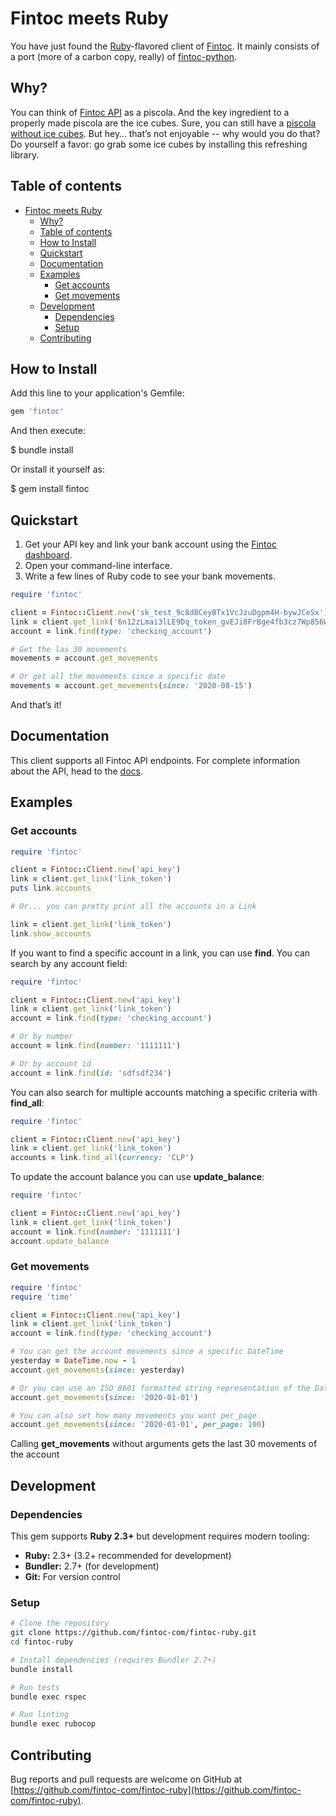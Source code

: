 # Fintoc meets Ruby

You have just found the [Ruby](https://www.ruby-lang.org/)-flavored client of [Fintoc](https://fintoc.com). It mainly consists of a port (more of a carbon copy, really) of [fintoc-python](https://github.com/fintoc-com/fintoc-python).

## Why?

You can think of [Fintoc API](https://fintoc.com/docs) as a piscola.
And the key ingredient to a properly made piscola are the ice cubes.
Sure, you can still have a [piscola without ice cubes](https://curl.haxx.se/).
But hey… that’s not enjoyable -- why would you do that?
Do yourself a favor: go grab some ice cubes by installing this refreshing library.

## Table of contents

- [Fintoc meets Ruby](#fintoc-meets-ruby)
  - [Why?](#why)
  - [Table of contents](#table-of-contents)
  - [How to Install](#how-to-install)
  - [Quickstart](#quickstart)
  - [Documentation](#documentation)
  - [Examples](#examples)
    - [Get accounts](#get-accounts)
    - [Get movements](#get-movements)
  - [Development](#development)
    - [Dependencies](#dependencies)
    - [Setup](#setup)
  - [Contributing](#contributing)

## How to Install

Add this line to your application's Gemfile:

```ruby
gem 'fintoc'
```

And then execute:

  $ bundle install

Or install it yourself as:

  $ gem install fintoc

## Quickstart

1. Get your API key and link your bank account using the [Fintoc dashboard](https://app.fintoc.com/login).
2. Open your command-line interface.
3. Write a few lines of Ruby code to see your bank movements.

```ruby
require 'fintoc'

client = Fintoc::Client.new('sk_test_9c8d8CeyBTx1VcJzuDgpm4H-bywJCeSx')
link = client.get_link('6n12zLmai3lLE9Dq_token_gvEJi8FrBge4fb3cz7Wp856W')
account = link.find(type: 'checking_account')

# Get the las 30 movements
movements = account.get_movements

# Or get all the movements since a specific date
movements = account.get_movements(since: '2020-08-15')
```

And that’s it!

## Documentation

This client supports all Fintoc API endpoints. For complete information about the API, head to the [docs](https://docs.fintoc.com/reference).

## Examples

### Get accounts

```ruby
require 'fintoc'

client = Fintoc::Client.new('api_key')
link = client.get_link('link_token')
puts link.accounts

# Or... you can pretty print all the accounts in a Link

link = client.get_link('link_token')
link.show_accounts

```

If you want to find a specific account in a link, you can use **find**. You can search by any account field:

```ruby
require 'fintoc'

client = Fintoc::Client.new('api_key')
link = client.get_link('link_token')
account = link.find(type: 'checking_account')

# Or by number
account = link.find(number: '1111111')

# Or by account id
account = link.find(id: 'sdfsdf234')
```

You can also search for multiple accounts matching a specific criteria with **find_all**:

```ruby
require 'fintoc'

client = Fintoc::Client.new('api_key')
link = client.get_link('link_token')
accounts = link.find_all(currency: 'CLP')
```

To update the account balance you can use **update_balance**:

```ruby
require 'fintoc'

client = Fintoc::Client.new('api_key')
link = client.get_link('link_token')
account = link.find(number: '1111111')
account.update_balance
```

### Get movements

```ruby
require 'fintoc'
require 'time'

client = Fintoc::Client.new('api_key')
link = client.get_link('link_token')
account = link.find(type: 'checking_account')

# You can get the account movements since a specific DateTime
yesterday = DateTime.now - 1
account.get_movements(since: yesterday)

# Or you can use an ISO 8601 formatted string representation of the Date
account.get_movements(since: '2020-01-01')

# You can also set how many movements you want per_page
account.get_movements(since: '2020-01-01', per_page: 100)
```

Calling **get_movements** without arguments gets the last 30 movements of the account

## Development

### Dependencies

This gem supports **Ruby 2.3+** but development requires modern tooling:

- **Ruby:** 2.3+ (3.2+ recommended for development)
- **Bundler:** 2.7+ (for development)
- **Git:** For version control

### Setup

```bash
# Clone the repository
git clone https://github.com/fintoc-com/fintoc-ruby.git
cd fintoc-ruby

# Install dependencies (requires Bundler 2.7+)
bundle install

# Run tests
bundle exec rspec

# Run linting
bundle exec rubocop
```

## Contributing

Bug reports and pull requests are welcome on GitHub at [https://github.com/fintoc-com/fintoc-ruby](https://github.com/fintoc-com/fintoc-ruby).
